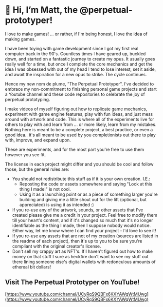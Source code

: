 # 👋 Hi, I’m Matt, the @perpetual-prototyper!

I love to make games! ... or rather, if I'm being honest, I love the idea of making games.

I have been toying with game development since I got my first real computer back in the 90's. 
Countless times I have geared up, buckled down, and started on a fantastic journey to create my opus. 
It usually goes really well for a time, but once I complete the core mechanics and get the idea I was obsessed with out of my head I tend to lose interest, 
set it aside, and await the inspiration for a new opus to strike. The cycle continues.

Hence my new nom de plume, "The Perpetual Prototyper". I've decided to embrace my non-commitment to finishing personal game 
projects and start a Youtube channel and these code repositories to celebrate the joy of perpetual prototyping.

I make videos of myself figuring out how to replicate game mechanics, experiment with game engine features, play with fun ideas,
and just mess around with artwork and code. This is where all of the experiments live for others to play with and learn from ... or more likely, 
learn from my mistakes. Nothing here is meant to be a complete project, a best practice, or even a good idea.. it's all meant to be used by you completionists out there to play with, improve, and expand upon.

These are experiments, and for the most part you're free to use them however you see fit.

The license in each project might differ and you should be cool and follow those, but the general rules are:

- You should not redistribute this stuff as if it is your own creation. I.E.:
   - Reposting the code or assets somewhere and saying "Look at this thing I made!" is not cool.
   - Using it as a launching point or as a piece of something larger you're building and giving me a little shout out for the lift (optional, but appreciated) is using it as intended :)
- If you re-use any of the artwork, sounds, or other assets that I've created please give me a credit in your project. Feel free to modify them till your heart's content, and if it's changed so much that it's no longer identifiable as the thing I made, then I suppose nobody would notice. Either way, let me know where I can find your project - I'd love to see it!
- If you re-use any assets that are not of my creation (sources are listed in the readme of each project), then it's up to you to be sure you're compliant with the original creator's license.
- Don't sell my crappy art as NFT's. If I haven't figured out how to make money on that stuff I sure as heckfire don't want to see my stuff out there lining someone else's digital wallets with redonculous amounts of ethereal bit dollars!

## Visit The Perpetual Prototyper on YouTube!
[https://www.youtube.com/channel/UCyRqS9QBFx6KXYAWqWtMUwg](https://www.youtube.com/channel/UCyRqS9QBFx6KXYAWqWtMUwg)

